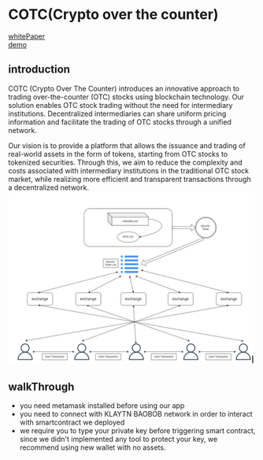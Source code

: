# COTC(Crypto over the counter)

[whitePaper](https://docs.google.com/document/d/13kr5SESbG5O65iSWzklvH6WWqcYMOPCs3s379kf9gto/edit)  
[demo](https://front-pjdiu7hvt-decent-trio.vercel.app/)

## introduction

COTC (Crypto Over The Counter) introduces an innovative approach to trading over-the-counter (OTC) stocks using blockchain technology. Our solution enables OTC stock trading without the need for intermediary institutions. Decentralized intermediaries can share uniform pricing information and facilitate the trading of OTC stocks through a unified network.

Our vision is to provide a platform that allows the issuance and trading of real-world assets in the form of tokens, starting from OTC stocks to tokenized securities. Through this, we aim to reduce the complexity and costs associated with intermediary institutions in the traditional OTC stock market, while realizing more efficient and transparent transactions through a decentralized network.  
<img src="src/howTokenTraded.png" width="500px">

## walkThrough

- you need metamask installed before using our app
- you need to connect with KLAYTN BAOBOB network in order to interact with smartcontract we deployed
- we require you to type your private key before triggering smart contract, since we didn't implemented any tool to protect your key, we recommend using new wallet with no assets.
